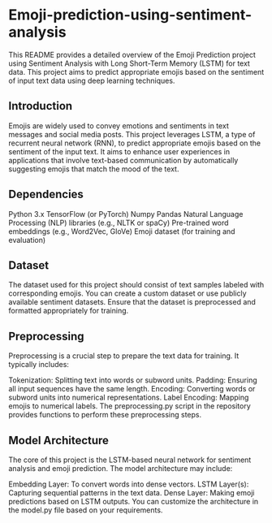 # Emoji-prediction-using-sentiment-analysis
This README provides a detailed overview of the Emoji Prediction project using Sentiment Analysis with Long Short-Term Memory (LSTM) for text data. This project aims to predict appropriate emojis based on the sentiment of input text data using deep learning techniques.

## Introduction
Emojis are widely used to convey emotions and sentiments in text messages and social media posts. This project leverages LSTM, a type of recurrent neural network (RNN), to predict appropriate emojis based on the sentiment of the input text. It aims to enhance user experiences in applications that involve text-based communication by automatically suggesting emojis that match the mood of the text.

## Dependencies
Python 3.x
TensorFlow (or PyTorch)
Numpy
Pandas
Natural Language Processing (NLP) libraries (e.g., NLTK or spaCy)
Pre-trained word embeddings (e.g., Word2Vec, GloVe)
Emoji dataset (for training and evaluation)

## Dataset
The dataset used for this project should consist of text samples labeled with corresponding emojis. You can create a custom dataset or use publicly available sentiment datasets. Ensure that the dataset is preprocessed and formatted appropriately for training.

## Preprocessing
Preprocessing is a crucial step to prepare the text data for training. It typically includes:

Tokenization: Splitting text into words or subword units.
Padding: Ensuring all input sequences have the same length.
Encoding: Converting words or subword units into numerical representations.
Label Encoding: Mapping emojis to numerical labels.
The preprocessing.py script in the repository provides functions to perform these preprocessing steps.

## Model Architecture
The core of this project is the LSTM-based neural network for sentiment analysis and emoji prediction. The model architecture may include:

Embedding Layer: To convert words into dense vectors.
LSTM Layer(s): Capturing sequential patterns in the text data.
Dense Layer: Making emoji predictions based on LSTM outputs.
You can customize the architecture in the model.py file based on your requirements.
